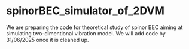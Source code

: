 # spinorBEC_simulator_of_2DVM

We are preparing the code for theoretical study of spinor BEC aiming at simulating two-dimentional vibration model. We will add code by 31/06/2025 once it is cleaned up.
